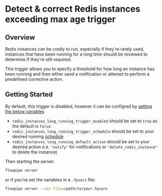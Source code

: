 # Detect & correct Redis instances exceeding max age trigger

## Overview

Redis instances can be costly to run, especially if they're rarely used, instances that have been running for a long time should be reviewed to determine if they're still required.

This trigger allows you to specify a threshold for how long an instance has been running and then either send a notification or attempt to perform a predefined corrective action.

## Getting Started

By default, this trigger is disabled, however it can be configred by [setting the below variables](https://flowpipe.io/docs/build/mod-variables#passing-input-variables)
- `redis_instances_long_running_trigger_enabled` should be set to `true` as the default is `false`.
- `redis_instances_long_running_trigger_schedule` should be set to your desired running [schedule](https://flowpipe.io/docs/flowpipe-hcl/trigger/schedule#more-examples)
- `redis_instances_long_running_default_action` should be set to your desired action (i.e. `"notify"` for notifications or `"delete_redis_instance"` to delete the instance)

Then starting the server:
```sh
flowpipe server
```

or if you've set the variables in a `.fpvars` file:
```sh
flowpipe server --var-file=/path/to/your.fpvars
```